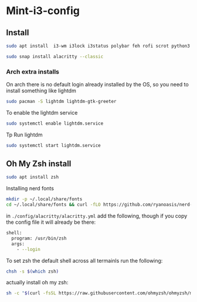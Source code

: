 # Mint-i3-config

## Install 
```bash
sudo apt install  i3-wm i3lock i3status polybar feh rofi scrot python3 python3-pip vim picom sxhkd
```
```bash
sudo snap install alacritty --classic
```
### Arch extra installs
On arch there is no default login already installed by the OS, so you need to install something like lightdm

```bash
sudo pacman -S lightdm lightdm-gtk-greeter
```
To enable the lightdm service

```bash
sudo systemctl enable lightdm.service
```
Tp Run lightdm

```bash
sudo systemctl start lightdm.service
```
 
 ## Oh My Zsh install
 ```bash
 sudo apt install zsh
 ```
Installing nerd fonts

```bash
mkdir -p ~/.local/share/fonts
cd ~/.local/share/fonts && curl -fLO https://github.com/ryanoasis/nerd-fonts/raw/HEAD/patched-fonts/DroidSansMono/DroidSansMNerdFont-Regular.otf
```

in `./config/alacritty/alacritty.yml` add the following, though if you copy the config file it will already be there:
```bash
shell:
  program: /usr/bin/zsh
  args:
    - --login
```

To set zsh the default shell across all termainls run the following:
```bash
chsh -s $(which zsh)
```

actually install oh my zsh:
```bash
sh -c "$(curl -fsSL https://raw.githubusercontent.com/ohmyzsh/ohmyzsh/master/tools/install.sh)"
```
